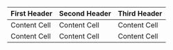 | First Header | Second Header | Third Header |
| --- | --- | --- |
| Content Cell | Content Cell | Content Cell |
| Content Cell | Content Cell | Content Cell |